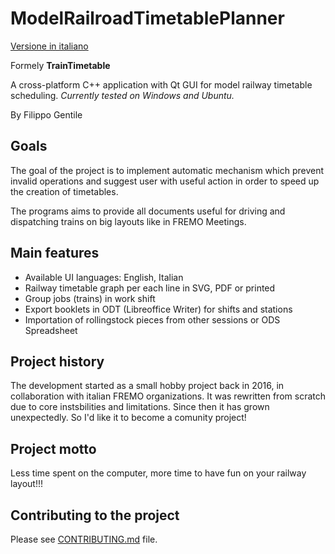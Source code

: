 # ModelRailroadTimetablePlanner

[Versione in italiano](README_it.md)

Formely **TrainTimetable**

A cross-platform C++ application with Qt GUI for model railway timetable scheduling.
*Currently tested on Windows and Ubuntu.*

By Filippo Gentile

## Goals

The goal of the project is to implement
automatic mechanism which prevent invalid
operations and suggest user with useful action
in order to speed up the creation of timetables.

The programs aims to provide all documents useful
for driving and dispatching trains on big layouts like in FREMO Meetings.

## Main features
- Available UI languages: English, Italian
- Railway timetable graph per each line in SVG, PDF or printed
- Group jobs (trains) in work shift
- Export booklets in ODT (Libreoffice Writer) for shifts and stations
- Importation of rollingstock pieces from other sessions or ODS Spreadsheet

## Project history
The development started as a small hobby project back in 2016,
in collaboration with italian FREMO organizations.
It was rewritten from scratch due to core instsbilities and limitations.
Since then it has grown unexpectedly.
So I'd like it to become a comunity project!


## Project motto

Less time spent on the computer,
more time to have fun on your railway layout!!!

## Contributing to the project

Please see [CONTRIBUTING.md](CONTRIBUTING.md) file.
